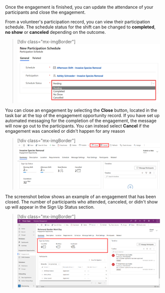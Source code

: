Once the engagement is finished, you can update the attendance of your participants and close the engagement.

From a volunteer's participation record, you can view their participation schedule. The schedule status for the shift can be changed to **completed**, **no show** or **canceled** depending on the outcome.

> [!div class="mx-imgBorder"]
> [![Screenshot of the New Participation Schedule with the schedule status set to Pending.](../media/schedule-status.png)](../media/schedule-status.png#lightbox)

You can close an engagement by selecting the **Close** button, located in the task bar at the top of the engagement opportunity record. If you have set up automated messaging for the completion of the engagement, the message will now go out to the participants. You can instead select **Cancel** if the engagement was canceled or didn't happen for any reason

> [!div class="mx-imgBorder"]
> [![Screenshot of an engagement opportunity with the Close and Cancel buttons highlighted.](../media/cancel.png)](../media/cancel.png#lightbox)

The screenshot below shows an example of an engagement that has been closed. The number of participants who attended, canceled, or didn't show up will appear in the Sign Up Status section.

> [!div class="mx-imgBorder"]
> [![Screenshot of the Volunteer Management Engagements page Summary tab with the sign up status section highlighted.](../media/closed.png)](../media/closed.png#lightbox)
